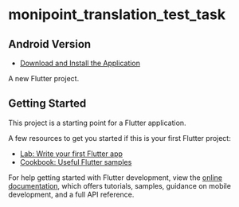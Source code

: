 # monipoint_translation_test_task

## Android Version
- [Download and Install the Application]([https://github.com/unknownaloy/moniepoint_task_01/raw/main/apk/moniepoint_ellis.apk)

A new Flutter project.

## Getting Started

This project is a starting point for a Flutter application.

A few resources to get you started if this is your first Flutter project:

- [Lab: Write your first Flutter app](https://docs.flutter.dev/get-started/codelab)
- [Cookbook: Useful Flutter samples](https://docs.flutter.dev/cookbook)

For help getting started with Flutter development, view the
[online documentation](https://docs.flutter.dev/), which offers tutorials,
samples, guidance on mobile development, and a full API reference.
